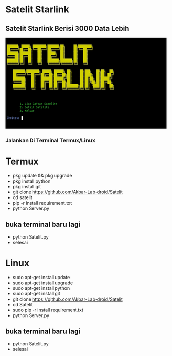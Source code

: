 # Satelit Starlink 
## Satelit Starlink Berisi 3000 Data Lebih 
![Deskripsi Gambar](logo.jpg)
### Jalankan Di Terminal Termux/Linux
# Termux
+ pkg update && pkg upgrade
+ pkg install python
+ pkg install git
+ git clone https://github.com/Akbar-Lab-droid/Satelit
+ cd satelit 
+ pip -r install requirement.txt
+ python Server.py
## buka terminal baru lagi
+ python Satelit.py
+ selesai

# Linux
+ sudo apt-get install update
+ sudo apt-get install upgrade
+ sudo apt-get install python
+ sudo apt-get install git
+ git clone https://github.com/Akbar-Lab-droid/Satelit
+ cd Satelit
+ sudo pip -r install requirement.txt
+ python Server.py
## buka terminal baru lagi
+ python Satelit.py
+ selesai 
